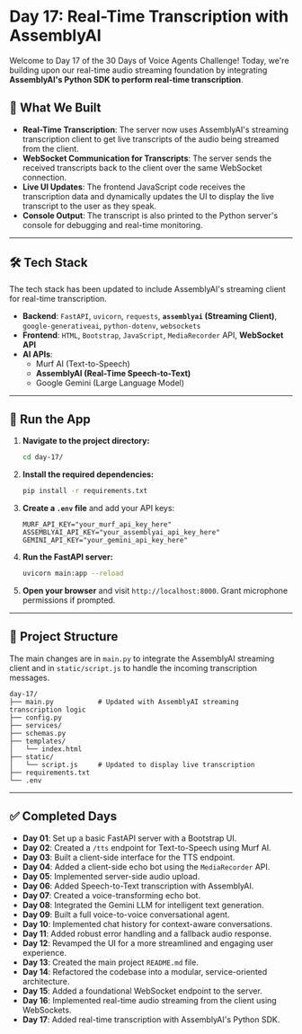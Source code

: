 # Day 17: Real-Time Transcription with AssemblyAI

Welcome to Day 17 of the 30 Days of Voice Agents Challenge\! Today, we're building upon our real-time audio streaming foundation by integrating **AssemblyAI's Python SDK to perform real-time transcription**.

## 🧠 What We Built

  * **Real-Time Transcription**: The server now uses AssemblyAI's streaming transcription client to get live transcripts of the audio being streamed from the client.
  * **WebSocket Communication for Transcripts**: The server sends the received transcripts back to the client over the same WebSocket connection.
  * **Live UI Updates**: The frontend JavaScript code receives the transcription data and dynamically updates the UI to display the live transcript to the user as they speak.
  * **Console Output**: The transcript is also printed to the Python server's console for debugging and real-time monitoring.

-----

## 🛠 Tech Stack

The tech stack has been updated to include AssemblyAI's streaming client for real-time transcription.

  * **Backend**: `FastAPI`, `uvicorn`, `requests`, **`assemblyai` (Streaming Client)**, `google-generativeai`, `python-dotenv`, `websockets`
  * **Frontend**: `HTML`, `Bootstrap`, `JavaScript`, `MediaRecorder` API, **WebSocket API**
  * **AI APIs**:
      * Murf AI (Text-to-Speech)
      * **AssemblyAI (Real-Time Speech-to-Text)**
      * Google Gemini (Large Language Model)

-----

## 🚀 Run the App

1.  **Navigate to the project directory:**
    ```bash
    cd day-17/
    ```
2.  **Install the required dependencies:**
    ```bash
    pip install -r requirements.txt
    ```
3.  **Create a `.env` file** and add your API keys:
    ```
    MURF_API_KEY="your_murf_api_key_here"
    ASSEMBLYAI_API_KEY="your_assemblyai_api_key_here"
    GEMINI_API_KEY="your_gemini_api_key_here"
    ```
4.  **Run the FastAPI server:**
    ```bash
    uvicorn main:app --reload
    ```
5.  **Open your browser** and visit `http://localhost:8000`. Grant microphone permissions if prompted.

-----

## 📂 Project Structure

The main changes are in `main.py` to integrate the AssemblyAI streaming client and in `static/script.js` to handle the incoming transcription messages.

```
day-17/
├── main.py           # Updated with AssemblyAI streaming transcription logic
├── config.py
├── services/
├── schemas.py
├── templates/
│   └── index.html
├── static/
│   └── script.js     # Updated to display live transcription
├── requirements.txt
└── .env
```

-----

## ✅ Completed Days

  * **Day 01**: Set up a basic FastAPI server with a Bootstrap UI.
  * **Day 02**: Created a `/tts` endpoint for Text-to-Speech using Murf AI.
  * **Day 03**: Built a client-side interface for the TTS endpoint.
  * **Day 04**: Added a client-side echo bot using the `MediaRecorder` API.
  * **Day 05**: Implemented server-side audio upload.
  * **Day 06**: Added Speech-to-Text transcription with AssemblyAI.
  * **Day 07**: Created a voice-transforming echo bot.
  * **Day 08**: Integrated the Gemini LLM for intelligent text generation.
  * **Day 09**: Built a full voice-to-voice conversational agent.
  * **Day 10**: Implemented chat history for context-aware conversations.
  * **Day 11**: Added robust error handling and a fallback audio response.
  * **Day 12**: Revamped the UI for a more streamlined and engaging user experience.
  * **Day 13**: Created the main project `README.md` file.
  * **Day 14**: Refactored the codebase into a modular, service-oriented architecture.
  * **Day 15**: Added a foundational WebSocket endpoint to the server.
  * **Day 16**: Implemented real-time audio streaming from the client using WebSockets.
  * **Day 17**: Added real-time transcription with AssemblyAI's Python SDK.
